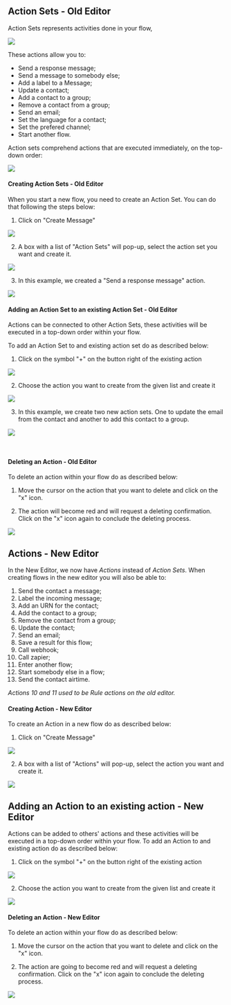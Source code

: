 ## Action Sets - Old Editor

Action Sets represents activities done in your flow, 

![](/img/flow/flow24.png)

These actions allow you to:

- Send a response message;
- Send a message to somebody else;
- Add a label to a Message;
- Update a contact;
- Add a contact to a group;
- Remove a contact from a group;
- Send an email;
- Set the language for a contact;
- Set the prefered channel; 
- Start another flow.

Action sets comprehend actions that are executed immediately, on the top-down order:

![](/img/flow/flow25.png)

#### Creating Action Sets - Old Editor

When you start a new flow, you need to create an Action Set. You can do that following the steps below:

1.	Click on "Create Message"

![](/img/flow/createmsg.png)

2. A box with a list of "Action Sets" will pop-up, select the action set you want and create it.

![](/img/flow/flow24.png)

3. In this example, we created a "Send a response message" action.

![](/img/flow/actionset.png)


#### Adding an Action Set to an existing Action Set - Old Editor

Actions can be connected to other Action Sets, these activities will be executed in a top-down order within your flow. 

To add an Action Set to and existing action set do as described below:

1.	Click on the symbol "+" on the button right of the existing action 

![](/img/flow/addaction.png)

2. Choose the action you want to create from the given list and create it

![](/img/flow/createaction.png)

3. In this example, we create two new action sets. One to update the email from the contact and another to add this contact to a group. 

![](/img/flow/createaction1.png)

 
#### Deleting an Action - Old Editor

To delete an action within your flow do as described below:

1. Move the cursor on the action that you want to delete and click on the "x" icon. 

2. The action will become red and will request a deleting confirmation. Click on the "x" icon again to conclude the deleting process.

![](/img/flow/removeaction.png)

## Actions - New Editor

In the New Editor, we now have *Actions* instead of *Action Sets*. When creating flows in the new editor you will also be able to:

1.	Send the contact a message;
2.	Label the incoming message;
3.	Add an URN for the contact;
4.	Add the contact to a group;
5.	Remove the contact from a group;
6.	Update the contact;
7.	Send an email;
8.	Save a result for this flow;
9.	Call webhook;
10.	Call zapier;
11.	Enter another flow;
12.	Start somebody else in a flow;
13.	Send the contact airtime.

*Actions 10 and 11 used to be Rule actions on the old editor.*

#### Creating Action - New Editor

To create an Action in a new flow do as described below:

1. Click on "Create Message"

![](/img/flow/createmsg.png)

2.	A box with a list of "Actions" will pop-up, select the action you want and create it.

![](/img/flow/createaction2.png)

## Adding an Action to an existing action - New Editor

Actions can be added to others' actions and these activities will be executed in a top-down order within your flow. To add an Action to and existing action do as described below:

1.	Click on the symbol "+" on the button right of the existing action

![](/img/flow/addaction1.png)

2.	Choose the action you want to create from the given list and create it

![](/img/flow/createaction2.png)

#### Deleting an Action - New Editor
To delete an action within your flow do as described below:

1. Move the cursor on the action that you want to delete and click on the "x" icon. 

2. The action are going to become red and will request a deleting confirmation. Click on the "x" icon again to conclude the deleting process.

![](/img/flow/removeaction1.png)